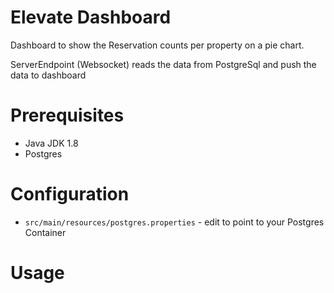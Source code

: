 # Elevate Dashboard

Dashboard to show the Reservation counts per property on a pie chart. 

ServerEndpoint (Websocket) reads the data from PostgreSql and push the data to dashboard

# Prerequisites

- Java JDK 1.8
- Postgres

# Configuration

- `src/main/resources/postgres.properties` - edit to point to your Postgres Container

# Usage
